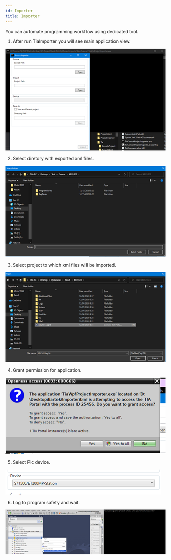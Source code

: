 ```yaml
---
id: Importer
title: Importer
---
```


You can automate programming workflow using dedicated tool.

1. After run TiaImporter you will see main application view.

![img](../../assets/manual/client/MainView.jpg)

2. Select diretory with exported xml files.

![img](../../assets/manual/client/SelectSource.jpg)

3. Select project to which xml files will be imported.

![img](../../assets/manual/client/SelectProject.jpg)

4. Grant permission for application.

![img](../../assets/manual/client/GrantAccess.jpg)

5. Select Plc device.

![img](../../assets/manual/client/SelectDevice.jpg)

6. Log to program safety and wait.

![img](../../assets/manual/client/LogToSafety.jpg)
